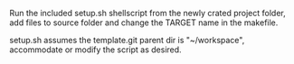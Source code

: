 Run the included setup.sh shellscript from the newly crated project folder, add files to source
folder and change the TARGET name in the makefile.

setup.sh assumes the template.git parent dir is "~/workspace", accommodate or modify the script as 
desired.
